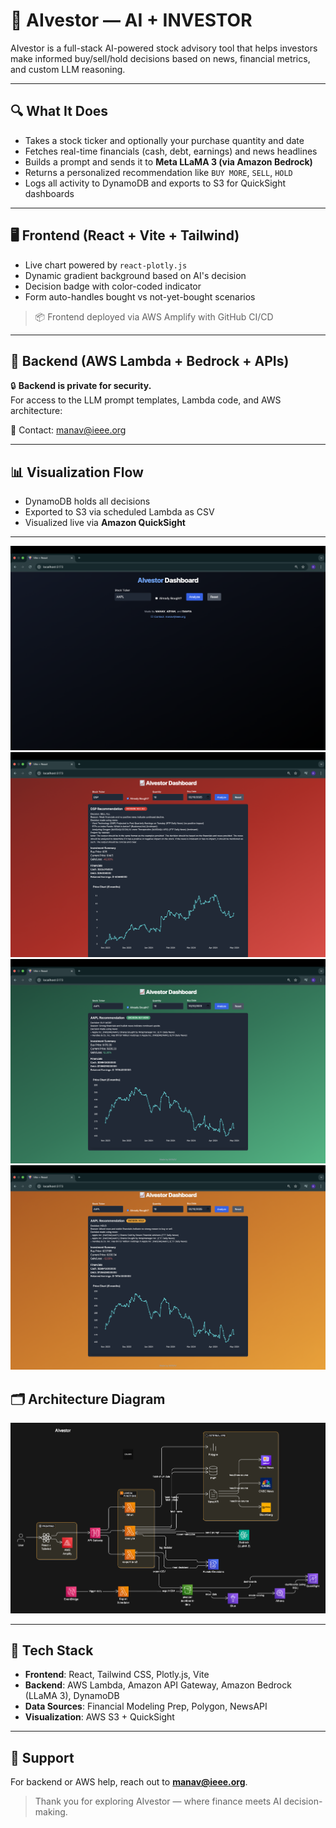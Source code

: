 # 🧠 AIvestor — AI + INVESTOR

AIvestor is a full-stack AI-powered stock advisory tool that helps investors make informed buy/sell/hold decisions based on news, financial metrics, and custom LLM reasoning.

---

## 🔍 What It Does

- Takes a stock ticker and optionally your purchase quantity and date
- Fetches real-time financials (cash, debt, earnings) and news headlines
- Builds a prompt and sends it to **Meta LLaMA 3 (via Amazon Bedrock)**
- Returns a personalized recommendation like `BUY MORE`, `SELL`, `HOLD`
- Logs all activity to DynamoDB and exports to S3 for QuickSight dashboards

---

## 🖥️ Frontend (React + Vite + Tailwind)

- Live chart powered by `react-plotly.js`
- Dynamic gradient background based on AI's decision
- Decision badge with color-coded indicator
- Form auto-handles bought vs not-yet-bought scenarios

> 📦 Frontend deployed via AWS Amplify with GitHub CI/CD

---

## 🧠 Backend (AWS Lambda + Bedrock + APIs)

🔒 **Backend is private for security.**  
For access to the LLM prompt templates, Lambda code, and AWS architecture:

📩 Contact: [manav@ieee.org](mailto:manav@ieee.org)


---

## 📊 Visualization Flow

- DynamoDB holds all decisions
- Exported to S3 via scheduled Lambda as CSV
- Visualized live via **Amazon QuickSight**

---
![](./ui.png)
![](./red.png)
![](./buy.png)
![](./hold.png)

## 🗂️ Architecture Diagram

![AIvestor Architecture](./diagram-export-5-5-2025-8_41_49-PM.png)

---

## 🔧 Tech Stack

- **Frontend**: React, Tailwind CSS, Plotly.js, Vite
- **Backend**: AWS Lambda, Amazon API Gateway, Amazon Bedrock (LLaMA 3), DynamoDB
- **Data Sources**: Financial Modeling Prep, Polygon, NewsAPI
- **Visualization**: AWS S3 + QuickSight

---

## 💬 Support
For backend or AWS help, reach out to **manav@ieee.org**.

> Thank you for exploring AIvestor — where finance meets AI decision-making.

